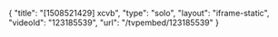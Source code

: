 {
    "title": "[1508521429] xcvb",
    "type": "solo",
    "layout": "iframe-static",
    "videoId": "123185539",
    "url": "\/tvpembed\/123185539"
}
